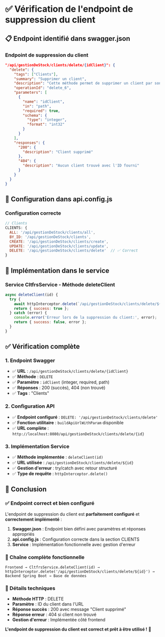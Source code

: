 # ✅ Vérification de l'endpoint de suppression du client

## 📋 **Endpoint identifié dans swagger.json**

### **Endpoint de suppression du client**
```json
"/api/gestionDeStock/clients/delete/{idClient}": {
  "delete": {
    "tags": ["Clients"],
    "summary": "Supprimer un client",
    "description": "Cette méthode permet de supprimer un client par son ID",
    "operationId": "delete_6",
    "parameters": [
      {
        "name": "idClient",
        "in": "path",
        "required": true,
        "schema": {
          "type": "integer",
          "format": "int32"
        }
      }
    ],
    "responses": {
      "200": {
        "description": "Client supprimé"
      },
      "404": {
        "description": "Aucun client trouvé avec l'ID fourni"
      }
    }
  }
}
```

## 🔧 **Configuration dans api.config.js**

### **Configuration correcte**
```javascript
// Clients
CLIENTS: {
  ALL: '/api/gestionDeStock/clients/all',
  BY_ID: '/api/gestionDeStock/clients',
  CREATE: '/api/gestionDeStock/clients/create',
  UPDATE: '/api/gestionDeStock/clients/update',
  DELETE: '/api/gestionDeStock/clients/delete'  // ✅ Correct
}
```

## 🚀 **Implémentation dans le service**

### **Service CltfrsService - Méthode deleteClient**
```javascript
async deleteClient(id) {
  try {
    await httpInterceptor.delete(`/api/gestionDeStock/clients/delete/${id}`);
    return { success: true };
  } catch (error) {
    console.error('Erreur lors de la suppression du client:', error);
    return { success: false, error };
  }
}
```

## ✅ **Vérification complète**

### **1. Endpoint Swagger**
- ✅ **URL** : `/api/gestionDeStock/clients/delete/{idClient}`
- ✅ **Méthode** : `DELETE`
- ✅ **Paramètre** : `idClient` (integer, required, path)
- ✅ **Réponses** : 200 (succès), 404 (non trouvé)
- ✅ **Tags** : "Clients"

### **2. Configuration API**
- ✅ **Endpoint configuré** : `DELETE: '/api/gestionDeStock/clients/delete'`
- ✅ **Fonction utilitaire** : `buildApiUrlWithParam` disponible
- ✅ **URL complète** : `http://localhost:8080/api/gestionDeStock/clients/delete/{id}`

### **3. Implémentation Service**
- ✅ **Méthode implémentée** : `deleteClient(id)`
- ✅ **URL utilisée** : `/api/gestionDeStock/clients/delete/${id}`
- ✅ **Gestion d'erreur** : try/catch avec retour structuré
- ✅ **Type de requête** : `httpInterceptor.delete()`

## 🎯 **Conclusion**

### **✅ Endpoint correct et bien configuré**

L'endpoint de suppression du client est **parfaitement configuré** et **correctement implémenté** :

1. **Swagger.json** : Endpoint bien défini avec paramètres et réponses appropriés
2. **api.config.js** : Configuration correcte dans la section CLIENTS
3. **Service** : Implémentation fonctionnelle avec gestion d'erreur

### **🔗 Chaîne complète fonctionnelle**
```
Frontend → CltfrsService.deleteClient(id) → 
httpInterceptor.delete('/api/gestionDeStock/clients/delete/${id}') → 
Backend Spring Boot → Base de données
```

### **📝 Détails techniques**
- **Méthode HTTP** : DELETE
- **Paramètre** : ID du client dans l'URL
- **Réponse succès** : 200 avec message "Client supprimé"
- **Réponse erreur** : 404 si client non trouvé
- **Gestion d'erreur** : Implémentée côté frontend

**L'endpoint de suppression du client est correct et prêt à être utilisé !** 🚀
